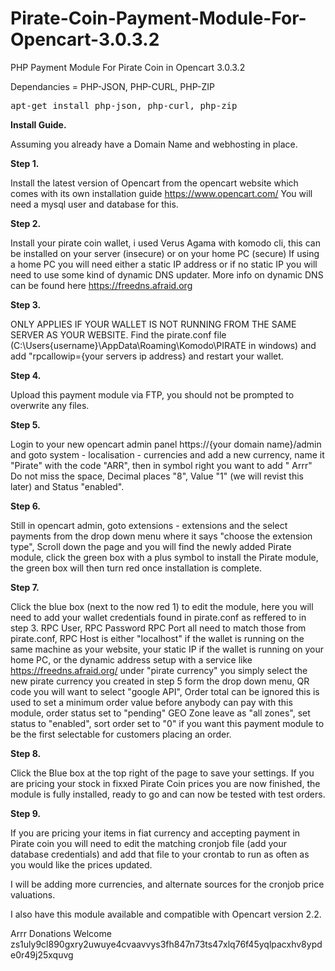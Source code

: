 # Pirate-Coin-Payment-Module-For-Opencart-3.0.3.2
PHP Payment Module For Pirate Coin in Opencart 3.0.3.2

Dependancies = PHP-JSON, PHP-CURL, PHP-ZIP
<pre>apt-get install php-json, php-curl, php-zip</pre>

<strong>Install Guide.</strong>

Assuming you already have a Domain Name and webhosting in place.

<strong>Step 1.</strong>

Install the latest version of Opencart from the opencart website which comes with its own installation guide https://www.opencart.com/
You will need a mysql user and database for this.

<strong>Step 2.</strong>

Install your pirate coin wallet, i used Verus Agama with komodo cli, this can be installed on your server (insecure) or on your home PC (secure) If using a home PC you will need either a static IP address or if no static IP you will need to use some kind of dynamic DNS updater. More info on dynamic DNS can be found here https://freedns.afraid.org

<strong>Step 3.</strong>

ONLY APPLIES IF YOUR WALLET IS NOT RUNNING FROM THE SAME SERVER AS YOUR WEBSITE.
Find the pirate.conf file (C:\Users\{username}\AppData\Roaming\Komodo\PIRATE in windows) and add "rpcallowip={your servers ip address} and restart your wallet.

<strong>Step 4.</strong>

Upload this payment module via FTP, you should not be prompted to overwrite any files.

<strong>Step 5.</strong>

Login to your new opencart admin panel https://{your domain name}/admin and goto system - localisation - currencies and add a new currency, name it "Pirate" with the code "ARR", then in symbol right you want to add " Arrr" Do not miss the space, Decimal places "8", Value "1" (we will revist this later) and Status "enabled".

<strong>Step 6.</strong>

Still in opencart admin, goto extensions - extensions and the select payments from the drop down menu where it says "choose the extension type", Scroll down the page and you will find the newly added Pirate module, click the green box with a plus symbol to install the Pirate module, the green box will then turn red once installation is complete. 

<strong>Step 7.</strong>

Click the blue box (next to the now red 1) to edit the module, here you will need to add your wallet credentials found in pirate.conf as reffered to in step 3. RPC User, RPC Password RPC Port all need to match those from pirate.conf, RPC Host is either "localhost" if the wallet is running on the same machine as your website, your static IP if the wallet is running on your home PC, or the dynamic address setup with a service like https://freedns.afraid.org/ under "pirate currency" you simply select the new pirate currency you created in step 5 form the drop down menu, QR code you will want to select "google API", Order total can be ignored this is used to set a minimum order value before anybody can pay with this module, order status set to "pending" GEO Zone leave as "all zones", set status to "enabled", sort order set to "0" if you want this payment module to be the first selectable for customers placing an order.

<strong>Step 8.</strong>

Click the Blue box at the top right of the page to save your settings. If you are pricing your stock in fixxed Pirate Coin prices you are now finished, the module is fully installed, ready to go and can now be tested with test orders.

<strong>Step 9.</strong>

If you are pricing your items in fiat currency and accepting payment in Pirate coin you will need to edit the matching cronjob file (add your database credentials) and add that file to your crontab to run as often as you would like the prices updated.



I will be adding more currencies, and alternate sources for the cronjob price valuations.

I also have this module available and compatible with Opencart version 2.2.

Arrr Donations Welcome<br>
zs1uly9cl890gxry2uwuye4cvaavvys3fh847n73ts47xlq76f45yqlpacxhv8ypde0r49j25xquvg
